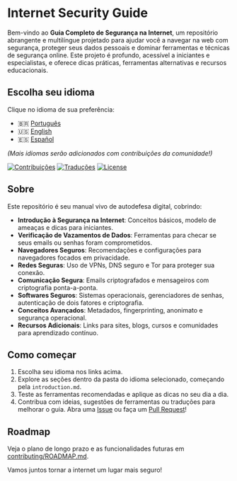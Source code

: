 # Internet Security Guide

Bem-vindo ao **Guia Completo de Segurança na Internet**, um repositório abrangente e multilíngue projetado para ajudar você a navegar na web com segurança, proteger seus dados pessoais e dominar ferramentas e técnicas de segurança online. Este projeto é profundo, acessível a iniciantes e especialistas, e oferece dicas práticas, ferramentas alternativas e recursos educacionais.

## Escolha seu idioma

Clique no idioma de sua preferência:

- 🇧🇷 [Português](pt/README.md)
- 🇺🇸 [English](en/README.md)
- 🇪🇸 [Español](es/README.md)

*(Mais idiomas serão adicionados com contribuições da comunidade!)*

[![Contribuições](https://img.shields.io/badge/contributions-welcome-brightgreen.svg)](contributing/GUIDELINES.md)
[![Traduções](https://img.shields.io/badge/translations-3-blue)](contributing/TRANSLATIONS.md)
[![License](https://img.shields.io/badge/license-CC_BY--SA_4.0-lightgrey)](LICENSE)

## Sobre

Este repositório é seu manual vivo de autodefesa digital, cobrindo:

- **Introdução à Segurança na Internet**: Conceitos básicos, modelo de ameaças e dicas para iniciantes.
- **Verificação de Vazamentos de Dados**: Ferramentas para checar se seus emails ou senhas foram comprometidos.
- **Navegadores Seguros**: Recomendações e configurações para navegadores focados em privacidade.
- **Redes Seguras**: Uso de VPNs, DNS seguro e Tor para proteger sua conexão.
- **Comunicação Segura**: Emails criptografados e mensageiros com criptografia ponta-a-ponta.
- **Softwares Seguros**: Sistemas operacionais, gerenciadores de senhas, autenticação de dois fatores e criptografia.
- **Conceitos Avançados**: Metadados, fingerprinting, anonimato e segurança operacional.
- **Recursos Adicionais**: Links para sites, blogs, cursos e comunidades para aprendizado contínuo.

## Como começar

1. Escolha seu idioma nos links acima.
2. Explore as seções dentro da pasta do idioma selecionado, começando pela `introduction.md`.
3. Teste as ferramentas recomendadas e aplique as dicas no seu dia a dia.
4. Contribua com ideias, sugestões de ferramentas ou traduções para melhorar o guia. Abra uma [Issue](https://github.com/Heazts/Internet-Security-Guide/issues) ou faça um [Pull Request](https://github.com/Heazts/Internet-Security-Guide/pulls)!

## Roadmap

Veja o plano de longo prazo e as funcionalidades futuras em [contributing/ROADMAP.md](contributing/ROADMAP.md).

Vamos juntos tornar a internet um lugar mais seguro!

